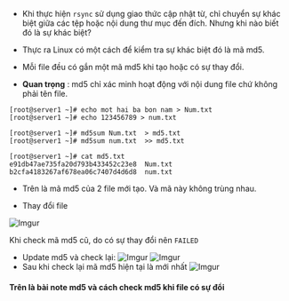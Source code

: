 * Khi thực hiện `rsync` sử dụng giao thức cập nhật từ, chỉ chuyển sự khác biệt giữa các tệp hoặc nội dung thư mục đến đích. Nhưng khi nào biết đó là sự khác biệt? 

* Thực ra Linux có một cách để kiểm tra sự khác biệt đó là mã md5. 
* Mỗi file đều có gắn một mã md5 khi tạo hoặc có sự thay đổi.
* **Quan trọng** : md5 chỉ xác minh hoạt động với nội dung file chứ không phải tên file.
```
[root@server1 ~]# echo mot hai ba bon nam > Num.txt
[root@server1 ~]# echo 123456789 > num.txt

[root@server1 ~]# md5sum Num.txt  > md5.txt
[root@server1 ~]# md5sum num.txt  >> md5.txt

[root@server1 ~]# cat md5.txt
e91db47ae735fa20d793b433452c23e8  Num.txt
b2cfa4183267af678ea06c7407d4d6d8  num.txt

```
* Trên là mã md5 của 2 file mới tạo. Và mã này không trùng nhau.

* Thay đổi file

![Imgur](https://i.imgur.com/YGGnv44.png)

Khi check mã md5 cũ, do có sự thay đổi nên `FAILED`

* Update md5 và check lại:
![Imgur](https://i.imgur.com/k6jWyRD.png)
![Imgur](https://i.imgur.com/4V1EPnz.png)
* Sau khi check lại mã md5 hiện tại là mới nhất
![Imgur](https://i.imgur.com/s6mlD7V.png)

#### Trên là bài note md5 và cách check md5 khi file có sự đổi 